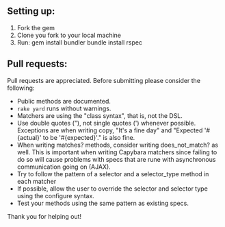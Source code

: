 ## Setting up:

1. Fork the gem
2. Clone you fork to your local machine
3. Run:
   gem install bundler
   bundle install
   rspec

## Pull requests:

Pull requests are appreciated. Before submitting please consider the following:

* Public methods are documented.
* `rake yard` runs without warnings.
* Matchers are using the "class syntax", that is, not the DSL.
* Use double quotes ("), not single quotes (') whenever possible.
  Exceptions are when writing copy, "It's a fine day" and "Expected '#{actual}' to be '#{expected}'." is also fine.
* When writing matches? methods, consider writing does_not_match? as well.
  This is important when writing Capybara matchers since failing to do so will cause problems with
  specs that are rune with asynchronous communication going on (AJAX).
* Try to follow the pattern of a selector and a selector_type method in each matcher
* If possible, allow the user to override the selector and selector type using the configure syntax.
* Test your methods using the same pattern as existing specs.

Thank you for helping out!
